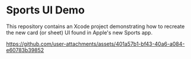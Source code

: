 # Sports UI Demo

This repository contains an Xcode project demonstrating how to recreate the new card (or sheet) UI found in Apple's new Sports app.

https://github.com/user-attachments/assets/401a57b1-bf43-40a6-a084-e60783b39852
